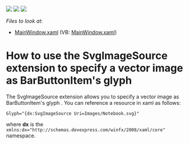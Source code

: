 <!-- default badges list -->
![](https://img.shields.io/endpoint?url=https://codecentral.devexpress.com/api/v1/VersionRange/128642536/21.1.5%2B)
[![](https://img.shields.io/badge/Open_in_DevExpress_Support_Center-FF7200?style=flat-square&logo=DevExpress&logoColor=white)](https://supportcenter.devexpress.com/ticket/details/T407507)
[![](https://img.shields.io/badge/📖_How_to_use_DevExpress_Examples-e9f6fc?style=flat-square)](https://docs.devexpress.com/GeneralInformation/403183)
<!-- default badges end -->
<!-- default file list -->
*Files to look at*:

* [MainWindow.xaml](./CS/DXSample/MainWindow.xaml) (VB: [MainWindow.xaml](./VB/DXSample/MainWindow.xaml))
<!-- default file list end -->
# How to use the SvgImageSource extension to specify a vector image as BarButtonItem's glyph 


The SvgImageSource extension allows you to specify a vector image as BarButtonItem's glyph . You can reference a resource in xaml as follows:<br>


```xaml
Glyph="{dx:SvgImageSource Uri=Images/Notebook.svg}"
```


where **dx** is the `xmlns:dx="http://schemas.devexpress.com/winfx/2008/xaml/core"` namespace.
